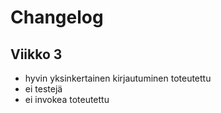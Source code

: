 # Changelog

## Viikko 3
- hyvin yksinkertainen kirjautuminen toteutettu
- ei testejä
- ei invokea toteutettu
